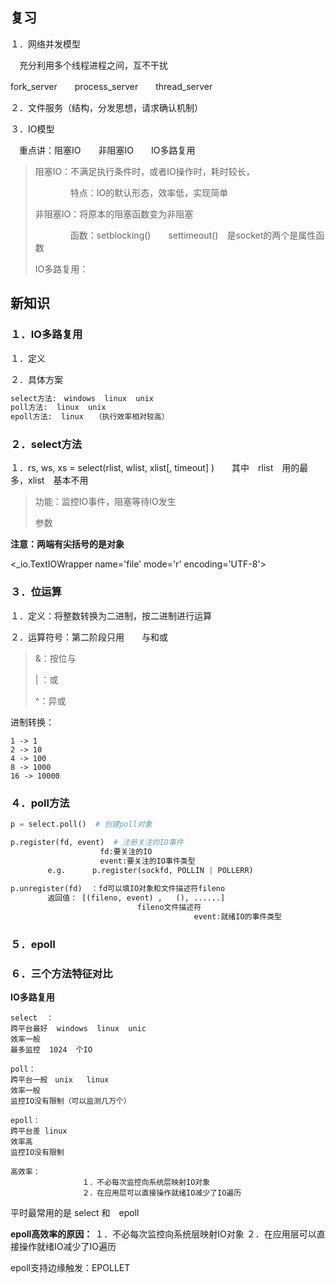 ## 复习

１．网络并发模型

　充分利用多个线程进程之间，互不干扰

fork_server　　process_server　　thread_server

２．文件服务（结构，分发思想，请求确认机制）





３．IO模型

　重点讲：阻塞IO　　非阻塞IO　　IO多路复用

> 阻塞IO：不满足执行条件时，或者IO操作时，耗时较长，
>
> 　　　　特点：IO的默认形态，效率低，实现简单
>
> 非阻塞IO：将原本的阻塞函数变为非阻塞
>
> 　　　　函数：setblocking()　　settimeout()　是socket的两个是属性函数
>
> IO多路复用：

## 新知识

### １．IO多路复用

１．定义

２．具体方案

```python
select方法:　windows  linux  unix
poll方法:  linux  unix
epoll方法:  linux　　（执行效率相对较高）
```

### ２．select方法

１．rs, ws, xs = select(rlist, wlist, xlist[, timeout] )　　其中　rlist　用的最多，xlist　基本不用

> 功能：监控IO事件，阻塞等待IO发生
>
> 参数

**注意：两端有尖括号的是对象**

<_io.TextIOWrapper name='file' mode='r' encoding='UTF-8'>

### ３．位运算

１．定义：将整数转换为二进制，按二进制进行运算

２．运算符号：第二阶段只用　　与和或

> &：按位与
>
> | ：或
>
> ^：异或

进制转换：

```
1 -> 1
2 -> 10
4 -> 100
8 -> 1000
16 -> 10000
```

### ４．poll方法

```python
p = select.poll()  # 创建poll对象

p.register(fd, event)  # 注册关注的IO事件
					fd:要关注的IO
        			event:要关注的IO事件类型
　　　　　e.g.      p.register(sockfd, POLLIN | POLLERR)
    
p.unregister(fd)  ：fd可以填IO对象和文件描述符fileno
　　　　　返回值： [(fileno, event) ,   (), ......]  
    				　　　　　fileno文件描述符
        								 event:就绪IO的事件类型
```

### ５．epoll

### ６．三个方法特征对比

**IO多路复用**

```
select  ：
跨平台最好  windows  linux  unic　　
效率一般　
最多监控  1024  个IO
```

```
poll：
跨平台一般　unix   linux　　　
效率一般
监控IO没有限制（可以监测几万个）
```

```
epoll：
跨平台差 linux
效率高
监控IO没有限制

高效率：
				１．不必每次监控向系统层映射IO对象
				２．在应用层可以直接操作就绪IO减少了IO遍历
```

平时最常用的是  select   和　epoll

**epoll高效率的原因：**
				１．不必每次监控向系统层映射IO对象
				２．在应用层可以直接操作就绪IO减少了IO遍历

epoll支持边缘触发：EPOLLET









































